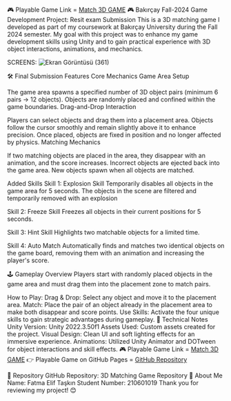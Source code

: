 🎮 Playable Game Link = [Match 3D GAME](https://play.unity.com/en/games/995385ca-35b0-47a4-b2bd-deaea49b8d77/210601019fatmaeliftaskinmatch3d)
🎮 Bakırçay Fall-2024 Game Development Project: Resit exam Submission
This is a 3D matching game I developed as part of my coursework at Bakırçay University during the Fall 2024 semester. My goal with this project was to enhance my game development skills using Unity and to gain practical experience with 3D object interactions, animations, and mechanics.

SCREENS:
![Ekran Görüntüsü (361)](https://github.com/user-attachments/assets/66117ead-f58f-424d-9dce-5d6de1ce4b20)


🛠️ Final Submission Features
Core Mechanics
Game Area Setup

The game area spawns a specified number of 3D object pairs (minimum 6 pairs -> 12 objects).
Objects are randomly placed and confined within the game boundaries.
Drag-and-Drop Interaction

Players can select objects and drag them into a placement area.
Objects follow the cursor smoothly and remain slightly above it to enhance precision.
Once placed, objects are fixed in position and no longer affected by physics.
Matching Mechanics

If two matching objects are placed in the area, they disappear with an animation, and the score increases.
Incorrect objects are ejected back into the game area.
New objects spawn when all objects are matched.

Added Skills
Skill 1: Explosion Skill
Temporarily disables all objects in the game area for 5 seconds. The objects in the scene are filtered and temporarily removed with an explosion

Skill 2: Freeze Skill
Freezes all objects in their current positions for 5 seconds.

Skill 3: Hint Skill
Highlights two matchable objects for a limited time.

Skill 4: Auto Match
Automatically finds and matches two identical objects on the game board, removing them with an animation and increasing the player's score.

🕹️ Gameplay Overview
Players start with randomly placed objects in the game area and must drag them into the placement zone to match pairs.

How to Play:
Drag & Drop: Select any object and move it to the placement area.
Match: Place the pair of an object already in the placement area to make both disappear and score points.
Use Skills: Activate the four unique skills to gain strategic advantages during gameplay.
📝 Technical Notes
Unity Version: Unity 2022.3.50f1
Assets Used: Custom assets created for the project.
Visual Design: Clean UI and soft lighting effects for an immersive experience.
Animations: Utilized Unity Animator and DOTween for object interactions and skill effects.
🎮 Playable Game Link = [Match 3D GAME](https://play.unity.com/en/games/995385ca-35b0-47a4-b2bd-deaea49b8d77/210601019fatmaeliftaskinmatch3d)
👉 Playable Game on GitHub Pages = [GitHub Repository](https://github.com/feliftaskin/Bakircay-210601019-FatmaElifTaskin-Match3d)


📂 Repository
GitHub Repository: 3D Matching Game Repository
🙋 About Me
Name: Fatma Elif Taşkın
Student Number: 210601019
Thank you for reviewing my project! 😊
